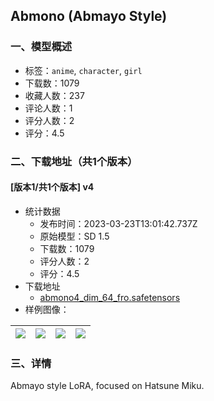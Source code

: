 ## Abmono (Abmayo Style)
### 一、模型概述

- 标签：`anime`, `character`, `girl`
- 下载数：1079
- 收藏人数：237
- 评论人数：1
- 评分人数：2
- 评分：4.5

### 二、下载地址（共1个版本）

#### [版本1/共1个版本] v4

- 统计数据
  - 发布时间：2023-03-23T13:01:42.737Z
  - 原始模型：SD 1.5
  - 下载数：1079
  - 评分人数：2
  - 评分：4.5
- 下载地址
  - [abmono4_dim_64_fro.safetensors](https://civitai.com/api/download/models/27837)
- 样例图像：

| <img src="https://image.civitai.com/xG1nkqKTMzGDvpLrqFT7WA/3bceaaf9-1cbb-4d70-fcad-f3ed9a8bff00/width=450/312620.jpeg" /> | <img src="https://image.civitai.com/xG1nkqKTMzGDvpLrqFT7WA/a1d613f0-f618-408e-4c95-ecc7a00bb100/width=450/312623.jpeg" /> | <img src="https://image.civitai.com/xG1nkqKTMzGDvpLrqFT7WA/f717bb5d-4eaf-43cd-09ef-777a75dd9300/width=450/312622.jpeg" /> | <img src="https://image.civitai.com/xG1nkqKTMzGDvpLrqFT7WA/18b3b2e6-8a09-4671-1244-8faedf89e100/width=450/312621.jpeg" /> |
| ---- | ---- | ---- | ---- |


### 三、详情
<p>Abmayo style LoRA, focused on Hatsune Miku.</p>